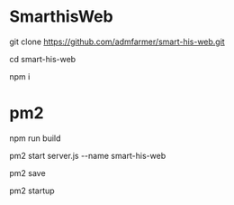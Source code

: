 # SmarthisWeb

git clone https://github.com/admfarmer/smart-his-web.git

cd smart-his-web

npm i

# pm2 

npm run build

pm2 start server.js --name smart-his-web 

pm2 save

pm2 startup
